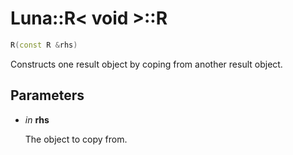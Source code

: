 # Luna::R< void >::R

```c++
R(const R &rhs)
```

Constructs one result object by coping from another result object. 



## Parameters
* *in* **rhs**

    The object to copy from. 

